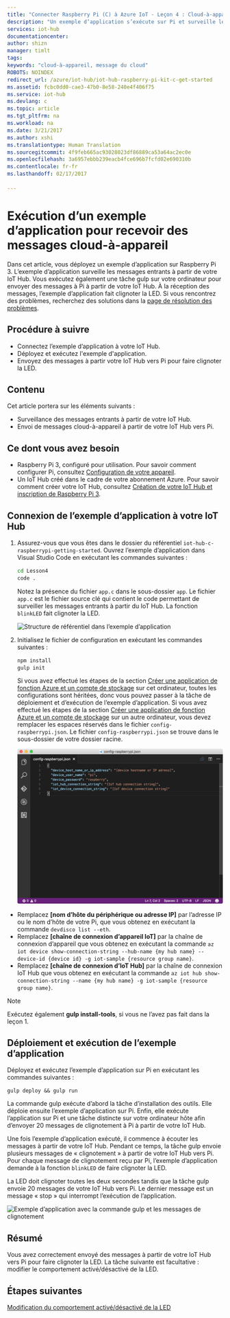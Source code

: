 ```yaml
---
title: "Connecter Raspberry Pi (C) à Azure IoT - Leçon 4 : Cloud-à-appareil | Microsoft Docs"
description: "Un exemple d’application s’exécute sur Pi et surveille les messages entrants à partir de votre IoT Hub. Une nouvelle tâche gulp envoie des messages à Pi à partir de votre IoT Hub pour faire clignoter la LED."
services: iot-hub
documentationcenter: 
author: shizn
manager: timlt
tags: 
keywords: "cloud-à-appareil, message du cloud"
ROBOTS: NOINDEX
redirect_url: /azure/iot-hub/iot-hub-raspberry-pi-kit-c-get-started
ms.assetid: fcbc0dd0-cae3-47b0-8e58-240e4f406f75
ms.service: iot-hub
ms.devlang: c
ms.topic: article
ms.tgt_pltfrm: na
ms.workload: na
ms.date: 3/21/2017
ms.author: xshi
ms.translationtype: Human Translation
ms.sourcegitcommit: 4f9feb665ac93028023df86889ca53a64ac2ec0e
ms.openlocfilehash: 3a6957ebbb239eacb4fce696b7fcfd02e690310b
ms.contentlocale: fr-fr
ms.lasthandoff: 02/17/2017

---
```

<a id="run-a-sample-application-to-receive-cloud-to-device-messages" class="xliff"></a>

# Exécution d’un exemple d’application pour recevoir des messages cloud-à-appareil
Dans cet article, vous déployez un exemple d’application sur Raspberry Pi 3. L’exemple d’application surveille les messages entrants à partir de votre IoT Hub. Vous exécutez également une tâche gulp sur votre ordinateur pour envoyer des messages à Pi à partir de votre IoT Hub. À la réception des messages, l’exemple d’application fait clignoter la LED. Si vous rencontrez des problèmes, recherchez des solutions dans la [page de résolution des problèmes](iot-hub-raspberry-pi-kit-c-troubleshooting.md).

<a id="what-you-will-do" class="xliff"></a>

## Procédure à suivre
* Connectez l’exemple d’application à votre IoT Hub.
* Déployez et exécutez l'exemple d'application.
* Envoyez des messages à partir votre IoT Hub vers Pi pour faire clignoter la LED.

<a id="what-you-will-learn" class="xliff"></a>

## Contenu
Cet article portera sur les éléments suivants :
* Surveillance des messages entrants à partir de votre IoT Hub.
* Envoi de messages cloud-à-appareil à partir de votre IoT Hub vers Pi.

<a id="what-you-need" class="xliff"></a>

## Ce dont vous avez besoin
* Raspberry Pi 3, configuré pour utilisation. Pour savoir comment configurer Pi, consultez [Configuration de votre appareil](iot-hub-raspberry-pi-kit-c-lesson1-configure-your-device.md).
* Un IoT Hub créé dans le cadre de votre abonnement Azure. Pour savoir comment créer votre IoT Hub, consultez [Création de votre IoT Hub et inscription de Raspberry Pi 3](iot-hub-raspberry-pi-kit-c-lesson2-prepare-azure-iot-hub.md).

<a id="connect-the-sample-application-to-your-iot-hub" class="xliff"></a>

## Connexion de l’exemple d’application à votre IoT Hub
1. Assurez-vous que vous êtes dans le dossier du référentiel `iot-hub-c-raspberrypi-getting-started`. Ouvrez l’exemple d’application dans Visual Studio Code en exécutant les commandes suivantes :

   ```bash
   cd Lesson4
   code .
   ```

   Notez la présence du fichier `app.c` dans le sous-dossier `app`. Le fichier `app.c` est le fichier source clé qui contient le code permettant de surveiller les messages entrants à partir du IoT Hub. La fonction `blinkLED` fait clignoter la LED.

   ![Structure de référentiel dans l’exemple d’application](media/iot-hub-raspberry-pi-lessons/lesson4/repo_structure_c.png)
2. Initialisez le fichier de configuration en exécutant les commandes suivantes :

   ```bash
   npm install
   gulp init
   ```

   Si vous avez effectué les étapes de la section [Créer une application de fonction Azure et un compte de stockage](iot-hub-raspberry-pi-kit-c-lesson3-deploy-resource-manager-template.md) sur cet ordinateur, toutes les configurations sont héritées, donc vous pouvez passer à la tâche de déploiement et d’exécution de l’exemple d’application. Si vous avez effectué les étapes de la section [Créer une application de fonction Azure et un compte de stockage](iot-hub-raspberry-pi-kit-c-lesson3-deploy-resource-manager-template.md) sur un autre ordinateur, vous devez remplacer les espaces réservés dans le fichier `config-raspberrypi.json`. Le fichier `config-raspberrypi.json` se trouve dans le sous-dossier de votre dossier racine.

   ![Contenu du fichier config-raspberrypi.json](media/iot-hub-raspberry-pi-lessons/lesson4/config_raspberrypi.png)

* Remplacez **[nom d’hôte du périphérique ou adresse IP]** par l’adresse IP ou le nom d’hôte de votre Pi, que vous obtenez en exécutant la commande `devdisco list --eth`.
* Remplacez **[chaîne de connexion d’appareil IoT]** par la chaîne de connexion d’appareil que vous obtenez en exécutant la commande `az iot device show-connection-string --hub-name {my hub name} --device-id {device id} -g iot-sample {resource group name}`.
* Remplacez **[chaîne de connexion d’IoT Hub]** par la chaîne de connexion IoT Hub que vous obtenez en exécutant la commande `az iot hub show-connection-string --name {my hub name} -g iot-sample {resource group name}`.

> [!NOTE]
> Exécutez également **gulp install-tools**, si vous ne l’avez pas fait dans la leçon 1.

<a id="deploy-and-run-the-sample-application" class="xliff"></a>

## Déploiement et exécution de l’exemple d’application
Déployez et exécutez l’exemple d’application sur Pi en exécutant les commandes suivantes :

```
gulp deploy && gulp run
```

La commande gulp exécute d’abord la tâche d’installation des outils. Elle déploie ensuite l’exemple d’application sur Pi. Enfin, elle exécute l’application sur Pi et une tâche distincte sur votre ordinateur hôte afin d’envoyer 20 messages de clignotement à Pi à partir de votre IoT Hub.

Une fois l’exemple d’application exécuté, il commence à écouter les messages à partir de votre IoT Hub. Pendant ce temps, la tâche gulp envoie plusieurs messages de « clignotement » à partir de votre IoT Hub vers Pi. Pour chaque message de clignotement reçu par Pi, l’exemple d’application demande à la fonction `blinkLED` de faire clignoter la LED.

La LED doit clignoter toutes les deux secondes tandis que la tâche gulp envoie 20 messages de votre IoT Hub vers Pi. Le dernier message est un message « stop » qui interrompt l’exécution de l’application.

![Exemple d’application avec la commande gulp et les messages de clignotement](media/iot-hub-raspberry-pi-lessons/lesson4/gulp_blink_c.png)

<a id="summary" class="xliff"></a>

## Résumé
Vous avez correctement envoyé des messages à partir de votre IoT Hub vers Pi pour faire clignoter la LED. La tâche suivante est facultative : modifier le comportement activé/désactivé de la LED.

<a id="next-steps" class="xliff"></a>

## Étapes suivantes
[Modification du comportement activé/désactivé de la LED](iot-hub-raspberry-pi-kit-c-lesson4-change-led-behavior.md)

